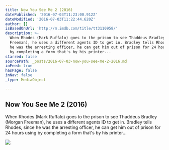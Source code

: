 ```yaml
---
title: Now You See Me 2 (2016)
datePublished: '2016-07-03T11:23:00.912Z'
dateModified: '2016-07-03T11:22:44.620Z'
author: []
isBasedOnUrl: 'http://m.imdb.com/title/tt3110958/'
description: >-
  When Rhodes (Mark Ruffalo) goes to the prison to see Thaddeus Bradley (Morgan
  Freeman), he uses a different agents ID to get in. Bradley tells Rhodes, since
  he was the arresting officer, he can get him out of prison for 24 hours using
  by completing a form that's by his printer...
starred: false
sourcePath: _posts/2016-07-03-now-you-see-me-2-2016.md
inFeed: true
hasPage: false
inNav: false
_type: MediaObject

---
```

<article style=""><h1>Now You See Me 2 (2016)</h1><p>When Rhodes (Mark Ruffalo) goes to the prison to see Thaddeus Bradley (Morgan Freeman), he uses a different agents ID to get in. Bradley tells Rhodes, since he was the arresting officer, he can get him out of prison for 24 hours using by completing a form that's by his printer...</p><img src="http://ia.media-imdb.com/images/M/MV5BNzQ0NDgwODQ3NV5BMl5BanBnXkFtZTgwOTYxNjc2ODE@._V1_UY1200_CR79,0,630,1200_AL_.jpg" /></article>